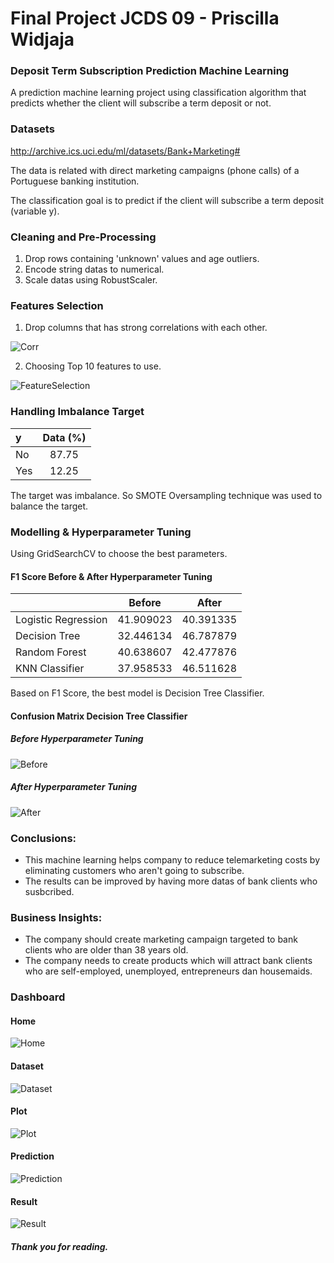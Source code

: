 # Final Project JCDS 09 - Priscilla Widjaja

### Deposit Term Subscription Prediction Machine Learning

A prediction machine learning project using classification algorithm that predicts whether the client will subscribe a term deposit or not.

### Datasets

http://archive.ics.uci.edu/ml/datasets/Bank+Marketing#

The data is related with direct marketing campaigns (phone calls) of a Portuguese banking institution.

The classification goal is to predict if the client will subscribe a term deposit (variable y).


### Cleaning and Pre-Processing

1. Drop rows containing 'unknown' values and age outliers.
2. Encode string datas to numerical.
3. Scale datas using RobustScaler.

### Features Selection

1. Drop columns that has strong correlations with each other.

![Corr](/Images/Corr.png)

2. Choosing Top 10 features to use.

![FeatureSelection](/Images/FeatureSelection.png)

### Handling Imbalance Target

| y | Data (%) |
|:-|:-:|
| No | 87.75 |
| Yes | 12.25 |

The target was imbalance. So SMOTE Oversampling technique was used to balance the target.

### Modelling & Hyperparameter Tuning

Using GridSearchCV to choose the best parameters.

#### F1 Score Before & After Hyperparameter Tuning

|           |  Before  | After |
|:-|:-:|:-:|
| Logistic Regression | 41.909023 | 40.391335 |
| Decision Tree | 32.446134 | 46.787879 |
| Random Forest | 40.638607 | 42.477876 |
| KNN Classifier | 37.958533 | 46.511628 |

Based on F1 Score, the best model is Decision Tree Classifier.

#### Confusion Matrix Decision Tree Classifier

##### Before Hyperparameter Tuning

![Before](/Images/Before.png)

##### After Hyperparameter Tuning

![After](/Images/After.png)

### Conclusions:
- This machine learning helps company to reduce telemarketing costs by eliminating customers who aren't going to subscribe.
- The results can be improved by having more datas of bank clients who susbcribed.


### Business Insights:

- The company should create marketing campaign targeted to bank clients who are older than 38 years old.
- The company needs to create products which will attract bank clients who are self-employed, unemployed, entrepreneurs dan housemaids.

### Dashboard

#### Home

![Home](/Images/Home.png)

#### Dataset

![Dataset](/Images/Dataset.png)

#### Plot

![Plot](/Images/Visualization.png)

#### Prediction

![Prediction](/Images/Prediction.png)

#### Result

![Result](/Images/Result.png)

##### Thank you for reading.
